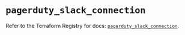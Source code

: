 # `pagerduty_slack_connection`

Refer to the Terraform Registry for docs: [`pagerduty_slack_connection`](https://registry.terraform.io/providers/pagerduty/pagerduty/3.28.0/docs/resources/slack_connection).

